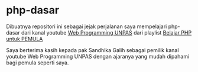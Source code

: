 # php-dasar
Dibuatnya repositori ini sebagai jejak perjalanan saya mempelajari php-dasar dari kanal youtube <a href="https://www.youtube.com/channel/UCkXmLjEr95LVtGuIm3l2dPg">Web Programming UNPAS</a> dari playlist <a href="https://www.youtube.com/watch?v=l1W2OwV5rgY&list=PLFIM0718LjIUqXfmEIBE3-uzERZPh3vp6">Belajar PHP untuk PEMULA</a>
<p>Saya berterima kasih kepada pak Sandhika Galih sebagai pemilik kanal youtube Web Programming UNPAS dengan ajaranya yang mudah dipahami bagi pemula seperti saya.
